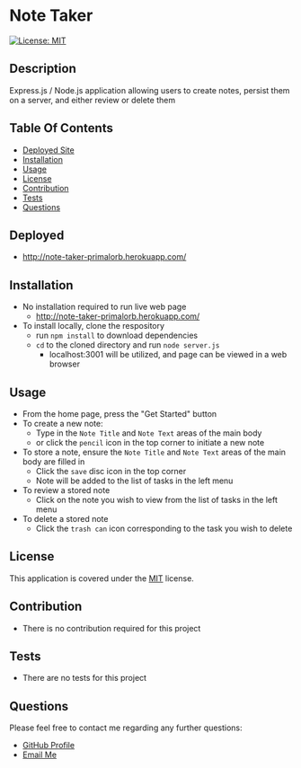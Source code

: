 
# Note Taker
[![License: MIT](https://img.shields.io/badge/License-MIT-yellow.svg)](https://opensource.org/licenses/MIT)

## Description 
Express.js / Node.js application allowing users to create notes, persist them on a server, and either review or delete them

## Table Of Contents
* [Deployed Site](#deployed)
* [Installation](#installation)
* [Usage](#usage)
* [License](#license)
* [Contribution](#contribution)
* [Tests](#tests)
* [Questions](#questions)

## Deployed
  * http://note-taker-primalorb.herokuapp.com/

## Installation
  * No installation required to run live web page
    * http://note-taker-primalorb.herokuapp.com/
  * To install locally, clone the respository
    * run ``npm install`` to download dependencies
    * ``cd`` to the cloned directory and run ``node server.js``
      * localhost:3001 will be utilized, and page can be viewed in a web browser

## Usage
  * From the home page, press the "Get Started" button
  * To create a new note:
    * Type in the ``Note Title`` and ``Note Text`` areas of the main body
    * or click the ``pencil`` icon in the top corner to initiate a new note
  * To store a note, ensure the ``Note Title`` and ``Note Text`` areas of the main body are filled in
    * Click the ``save`` disc icon in the top corner
    * Note will be added to the list of tasks in the left menu
  * To review a stored note
    * Click on the note you wish to view from the list of tasks in the left menu
  * To delete a stored note
    * Click the ``trash can`` icon corresponding to the task you wish to delete

## License
This application is covered under the [MIT](https://opensource.org/licenses/MIT) license.

## Contribution
  * There is no contribution required for this project

## Tests
  * There are no tests for this project


## Questions
Please feel free to contact me regarding any further questions:
* [GitHub Profile](https://github.com/PrimalOrB)
* [Email Me](mailto://primalorb@gmail.com)
